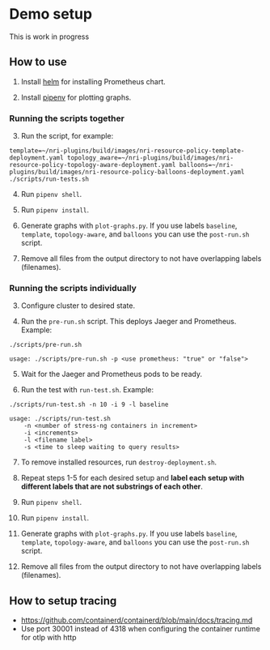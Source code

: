 # Demo setup

This is work in progress

## How to use

1. Install [helm](https://helm.sh/) for installing Prometheus chart.

2. Install [pipenv](https://pypi.org/project/pipenv/) for plotting graphs.

### Running the scripts together

3. Run the script, for example:

```console
template=~/nri-plugins/build/images/nri-resource-policy-template-deployment.yaml topology_aware=~/nri-plugins/build/images/nri-resource-policy-topology-aware-deployment.yaml balloons=~/nri-plugins/build/images/nri-resource-policy-balloons-deployment.yaml ./scripts/run-tests.sh
```

4. Run `pipenv shell`.

5. Run `pipenv install`.

6. Generate graphs with `plot-graphs.py`. If you use labels `baseline`, `template`, `topology-aware`, and `balloons` you can use the `post-run.sh` script.

7. Remove all files from the output directory to not have overlapping labels (filenames).

### Running the scripts individually

3. Configure cluster to desired state.

4. Run the `pre-run.sh` script. This deploys Jaeger and Prometheus. Example:

```console
./scripts/pre-run.sh
```

```console
usage: ./scripts/pre-run.sh -p <use prometheus: "true" or "false">
```

5. Wait for the Jaeger and Prometheus pods to be ready.

6. Run the test with `run-test.sh`. Example:

```console
./scripts/run-test.sh -n 10 -i 9 -l baseline
```

```console
usage: ./scripts/run-test.sh
    -n <number of stress-ng containers in increment>
    -i <increments>
    -l <filename label>
    -s <time to sleep waiting to query results>
```

7. To remove installed resources, run `destroy-deployment.sh`.

8. Repeat steps 1-5 for each desired setup and **label each setup with different labels that are not substrings of each other**.

9. Run `pipenv shell`.

10. Run `pipenv install`.

11. Generate graphs with `plot-graphs.py`. If you use labels `baseline`, `template`, `topology-aware`, and `balloons` you can use the `post-run.sh` script.

12. Remove all files from the output directory to not have overlapping labels (filenames).

## How to setup tracing

* https://github.com/containerd/containerd/blob/main/docs/tracing.md
* Use port 30001 instead of 4318 when configuring the container runtime for otlp with http